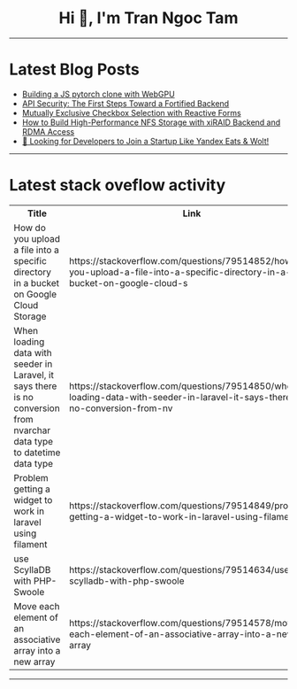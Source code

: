 <h1 align="center">Hi 👋, I'm Tran Ngoc Tam</h1>

---

# Latest Blog Posts 
<!-- BLOG-POST-LIST:START -->
- [Building a JS pytorch clone with WebGPU](https://dev.to/ndesmic/building-a-js-pytorch-clone-with-webgpu-3m7h)
- [API Security: The First Steps Toward a Fortified Backend](https://dev.to/mungaivic/api-security-the-first-steps-toward-a-fortified-backend-48ie)
- [Mutually Exclusive Checkbox Selection with Reactive Forms](https://dev.to/goangu/mutually-exclusive-checkbox-selection-with-reactive-forms-4l0c)
- [How to Build High-Performance NFS Storage with xiRAID Backend and RDMA Access](https://dev.to/pltnvs/how-to-build-high-performance-nfs-storage-with-xiraid-backend-and-rdma-access-1ok4)
- [🚀 Looking for Developers to Join a Startup Like Yandex Eats &amp; Wolt!](https://dev.to/annurbek_gaybullayv_eee9d/looking-for-developers-to-join-a-startup-like-yandex-eats-wolt-3n6l)
<!-- BLOG-POST-LIST:END -->

---

# Latest stack oveflow activity
<table>
  <tr><th>Title</th><th>Link</th></tr>
  <!-- STACKOVERFLOW:START --><tr><td>How do you upload a file into a specific directory in a bucket on Google Cloud Storage</td><td>https://stackoverflow.com/questions/79514852/how-do-you-upload-a-file-into-a-specific-directory-in-a-bucket-on-google-cloud-s</td></tr><tr><td>When loading data with seeder in Laravel, it says there is no conversion from nvarchar data type to datetime data type</td><td>https://stackoverflow.com/questions/79514850/when-loading-data-with-seeder-in-laravel-it-says-there-is-no-conversion-from-nv</td></tr><tr><td>Problem getting a widget to work in laravel using filament</td><td>https://stackoverflow.com/questions/79514849/problem-getting-a-widget-to-work-in-laravel-using-filament</td></tr><tr><td>use ScyllaDB with PHP- Swoole</td><td>https://stackoverflow.com/questions/79514634/use-scylladb-with-php-swoole</td></tr><tr><td>Move each element of an associative array into a new array</td><td>https://stackoverflow.com/questions/79514578/move-each-element-of-an-associative-array-into-a-new-array</td></tr><!-- STACKOVERFLOW:END -->
</table>

---



